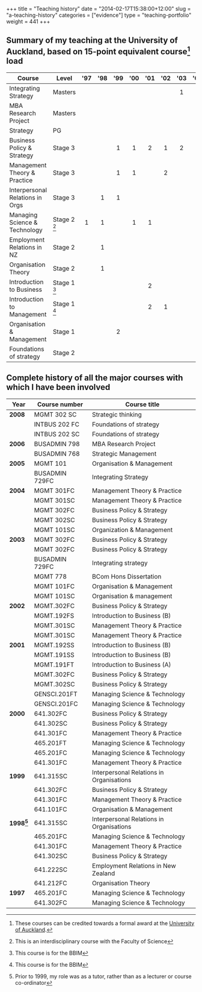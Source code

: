 +++
title = "Teaching history"
date = "2014-02-17T15:38:00+12:00"
slug = "a-teaching-history"
categories = ["evidence"]
type = "teaching-portfolio"
weight = 441
+++

## Summary of my teaching at the University of Auckland, based on 15-point equivalent course[^3] load

| Course | Level | '97 | '98 | '99 | '00 | '01 | '02 | '03 | '04 | '05 | '06 | '07 | '08 | 
|--------|-------|:---:|:---:|:---:|:---:|:---:|:---:|:---:|:---:|:---:|:---:|:---:|:---:|
| Integrating Strategy            | Masters     |   |   |   |   |   |   | 1 |   | 2 |   |   |   | 
| MBA Research Project            | Masters     |   |   |   |   |   |   |   |   |   | 2 |   |   | 
| Strategy                        | PG          |   |   |   |   |   |   |   |   |   | 1 |   |   | 
| Business Policy & Strategy      | Stage 3     |   |   | 1 | 1 | 2 | 1 | 2 | 2 |   |   |   | 1 | 
| Management Theory & Practice    | Stage 3     |   |   | 1 | 1 |   | 2 |   | 2 |   |   |   |   | 
| Interpersonal Relations in Orgs | Stage 3     |   | 1 | 1 |   |   |   |   |   |   |   |   |   | 
| Managing Science & Technology   | Stage 2 [^1] | 1 | 1 |   | 1 | 1 |   |   |   |   |   |   |   | 
| Employment Relations in NZ      | Stage 2     |   | 1 |   |   |   |   |   |   |   |   |   |   | 
| Organisation Theory             | Stage 2     |   | 1 |   |   |   |   |   |   |   |   |   |   | 
| Introduction to Business        | Stage 1 [^2] |   |   |   |   | 2 |   |   |   |   |   |   |   | 
| Introduction to Management      | Stage 1 [^2] |   |   |   |   | 2 | 1 |   |   |   |   |   |   | 
| Organisation & Management       | Stage 1     |   |   | 2 |   |   |   |   | 1 | 1 |   |   |   | 
| Foundations of strategy         | Stage 2     |   |   |   |   |   |   |   |   |   |   |   | 2 | 


## Complete history of all the major courses with which I have been involved

| Year      | Course number  | Course title |
|-----------|----------------|--------------|
| **2008**  | MGMT 302 SC    | Strategic thinking | 
|           | INTBUS 202 FC  | Foundations of strategy | 
|           | INTBUS 202 SC  | Foundations of strategy |
| **2006**  | BUSADMIN 798   | MBA Research Project |
|           | BUSADMIN 768   | Strategic Management |
| **2005**  | MGMT 101       | Organisation & Management |
|           | BUSADMIN 729FC | Integrating Strategy |
| **2004**  | MGMT 301FC | Management Theory & Practice |
|           | MGMT 301SC | Management Theory & Practice |
|           | MGMT 302FC | Business Policy & Strategy |
|           | MGMT 302SC | Business Policy & Strategy |
|           | MGMT 101SC | Organization & Management |
| **2003**  | MGMT 302FC | Business Policy & Strategy |
|           | MGMT 302FC | Business Policy & Strategy |
|           | BUSADMIN 729FC | Integrating strategy |
|           | MGMT 778 | BCom Hons Dissertation |
|           | MGMT 101FC | Organisation & Management |
|           | MGMT 101SC | Organisation & management |
| **2002**  | MGMT.302FC | Business Policy & Strategy |
|           | MGMT.192FS | Introduction to Business (B) |
|           | MGMT.301SC | Management Theory & Practice |
|           | MGMT.301SC | Management Theory & Practice |
| **2001**  | MGMT.192SS | Introduction to Business (B) |
|           | MGMT.191SS | Introduction to Business (B) |
|           | MGMT.191FT | Introduction to Business (A) |
|           | MGMT.302FC | Business Policy & Strategy |
|           | MGMT.302SC | Business Policy & Strategy |
|           | GENSCI.201FT | Managing Science & Technology |
|           | GENSCI.201FC | Managing Science & Technology |
| **2000**  | 641.302FC | Business Policy & Strategy |
|           | 641.302SC | Business Policy & Strategy |
|           | 641.301FC | Management Theory & Practice |
|           | 465.201FT | Managing Science & Technology |
|           | 465.201FC | Managing Science & Technology |
|           | 641.301FC | Management Theory & Practice |
| **1999**  | 641.315SC | Interpersonal Relations in Organisations |
|           | 641.302FC | Business Policy & Strategy |
|           | 641.301FC | Management Theory & Practice |
|           | 641.101FC | Organisation & Management |
| **1998[^4]**  | 641.315SC | Interpersonal Relations in Organisations |
|           | 465.201FC | Managing Science & Technology |
|           | 641.301FC | Management Theory & Practice |
|           | 641.302SC | Business Policy & Strategy |
|           | 641.222SC | Employment Relations in New Zealand |
|           | 641.212FC | Organisation Theory |
| **1997**  | 465.201FC | Managing Science & Technology |
|           | 641.302FC | Managing Science & Technology |



[^1]: This is an interdisciplinary course with the Faculty of Science

[^2]: This course is for the BBIM

[^3]: These courses can be credited towards a formal award at
the [University of Auckland](https://www.auckland.ac.nz/).

[^4]: Prior to 1999, my role was as a tutor, rather than as a lecturer or
course co-ordinator
